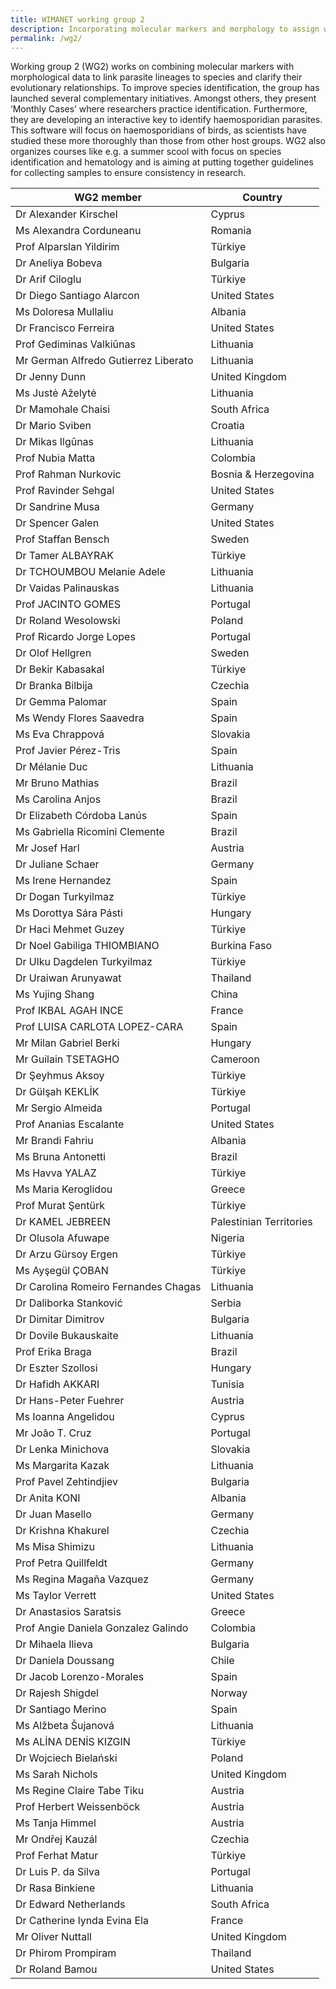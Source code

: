 ```yaml
---
title: WIMANET working group 2
description: Incorporating molecular markers and morphology to assign wildlife malaria lineages to species
permalink: /wg2/
---
```


Working group 2 (WG2) works on combining molecular markers with morphological data to link parasite lineages to species and clarify their evolutionary relationships. To improve species identification, the group has launched several complementary initiatives. Amongst others, they  present ‘Monthly Cases’ where researchers practice identification. Furthermore, they are developing an interactive key to identify haemosporidian parasites. This software will focus on haemosporidians of birds, as scientists have studied these more thoroughly than those from other host groups. WG2 also organizes courses like e.g. a summer scool with focus on species identification and hematology and is aiming at putting together guidelines for collecting samples to ensure consistency in research.

| WG2 member  | Country |
| -----  | ----------- |
| Dr Alexander Kirschel	| Cyprus	| 
| Ms Alexandra Corduneanu	| Romania	| 
| Prof Alparslan Yildirim	| Türkiye	| 
| Dr Aneliya Bobeva	| Bulgaria	| 
| Dr Arif Ciloglu	| Türkiye	| 
| Dr Diego Santiago Alarcon	| United States	| 
| Ms Doloresa Mullaliu	| Albania	| 
| Dr Francisco Ferreira	| United States	| 
| Prof Gediminas Valkiūnas	| Lithuania	| 
| Mr German Alfredo Gutierrez Liberato	|	Lithuania	| 
| Dr Jenny Dunn	| United Kingdom	| 
| Ms Justė Aželytė	| Lithuania	| 
| Dr Mamohale Chaisi	| South Africa	| 
| Dr Mario Sviben	| Croatia	| 
| Dr Mikas Ilgūnas	| Lithuania	| 
| Prof Nubia Matta	| Colombia	| 
| Prof Rahman Nurkovic	| Bosnia & Herzegovina	| 
| Prof Ravinder Sehgal	|	United States	| 
| Dr Sandrine Musa	| Germany	| 
| Dr Spencer Galen	| United States	| 
| Prof Staffan Bensch	| Sweden	| 
| Dr Tamer ALBAYRAK	| Türkiye	| 
| Dr TCHOUMBOU Melanie Adele	| Lithuania	| 
| Dr Vaidas Palinauskas	| Lithuania	| 
| Prof JACINTO GOMES	| Portugal	| 
| Dr Roland Wesolowski	| Poland	| 
| Prof Ricardo Jorge Lopes	| Portugal	| 
| Dr Olof Hellgren	| Sweden	| 
| Dr Bekir Kabasakal	| Türkiye	| 
| Dr Branka Bilbija	| Czechia	| 
| Dr Gemma Palomar	| Spain	| 
| Ms Wendy Flores Saavedra	| Spain	| 
| Ms Eva Chrappová	| Slovakia	| 
| Prof Javier Pérez-Tris	| Spain	| 
| Dr Mélanie Duc	| Lithuania	| 
| Mr Bruno Mathias	| Brazil	| 
| Ms Carolina Anjos	| Brazil	| 
| Dr Elizabeth Córdoba Lanús	| Spain	| 
| Ms Gabriella Ricomini Clemente	| Brazil	| 
| Mr Josef Harl	| Austria	| 
| Dr Juliane Schaer	| Germany	| 
| Ms Irene Hernandez	| Spain	| 
| Dr Dogan Turkyilmaz	| Türkiye	| 
| Ms Dorottya Sára Pásti	| Hungary	| 
| Dr Haci Mehmet Guzey	| Türkiye	| 
| Dr Noel Gabiliga THIOMBIANO	| Burkina Faso	| 
| Dr Ulku Dagdelen Turkyilmaz	| Türkiye	| 
| Dr Uraiwan Arunyawat	| Thailand	| 
| Ms Yujing Shang	| China	| 
| Prof IKBAL AGAH INCE	| France	| 
| Prof LUISA CARLOTA LOPEZ-CARA	| Spain	| 
| Mr Milan Gabriel Berki	| Hungary	| 
| Mr Guilain TSETAGHO	| Cameroon	| 
| Dr Şeyhmus Aksoy	| Türkiye	| 
| Dr Gülşah KEKLİK	| Türkiye	| 
| Mr Sergio Almeida	| Portugal	| 
| Prof Ananias Escalante	| United States	| 
| Mr Brandi Fahriu	| Albania	| 
| Ms Bruna Antonetti	| Brazil	| 
| Ms Havva YALAZ	| Türkiye	| 
| Ms Maria Keroglidou	| Greece	| 
| Prof Murat Şentürk	| Türkiye	| 
| Dr KAMEL JEBREEN	| Palestinian Territories	| 
| Dr Olusola Afuwape	| Nigeria	| 
| Dr Arzu Gürsoy Ergen	| Türkiye	| 
| Ms Ayşegül ÇOBAN	| Türkiye	| 
| Dr Carolina Romeiro Fernandes Chagas	| Lithuania	| 
| Dr Daliborka Stanković	| Serbia	| 
| Dr Dimitar Dimitrov	| Bulgaria	| 
| Dr Dovile Bukauskaite	| Lithuania	| 
| Prof Erika Braga	| Brazil	| 
| Dr Eszter Szollosi	| Hungary	| 
| Dr Hafidh AKKARI	| Tunisia	| 
| Dr Hans-Peter Fuehrer	| Austria	| 
| Ms Ioanna Angelidou	| Cyprus	| 
| Mr João T. Cruz	| Portugal	| 
| Dr Lenka Minichova	| Slovakia	| 
| Ms Margarita Kazak	| Lithuania	| 
| Prof Pavel Zehtindjiev	| Bulgaria	| 
| Dr Anita KONI	| Albania	| 
| Dr Juan Masello	| Germany	| 
| Dr Krishna Khakurel	| Czechia	| 
| Ms Misa Shimizu	| Lithuania	| 
| Prof Petra Quillfeldt	| Germany	| 
| Ms Regina Magaña Vazquez	| Germany	| 
| Ms Taylor Verrett	| 	United States	| 
| Dr Anastasios Saratsis	| Greece	| 
| Prof Angie Daniela Gonzalez Galindo	| Colombia	| 
| Dr Mihaela Ilieva	| Bulgaria	| 
| Dr Daniela Doussang	| Chile	| 
| Dr Jacob Lorenzo-Morales	| Spain	| 
| Dr Rajesh Shigdel	| Norway	| 
| Dr Santiago Merino	| Spain	| 
| Ms Alžbeta Šujanová	| Lithuania	| 
| Ms ALİNA DENİS KIZGIN	| Türkiye	| 
| Dr Wojciech Bielański	| Poland	| 
| Ms Sarah Nichols	| United Kingdom	| 
| Ms Regine Claire Tabe Tiku	| Austria	| 
| Prof Herbert Weissenböck	| Austria	| 
| Ms Tanja Himmel	| Austria	| 
| Mr Ondřej Kauzál	| Czechia	| 
| Prof Ferhat Matur	| Türkiye	| 
| Dr Luis P. da Silva	| Portugal	| 
| Dr Rasa Binkiene	|	Lithuania	| 
| Dr Edward Netherlands	|	South Africa	| 
| Dr Catherine lynda Evina Ela	| France	| 
| Mr Oliver Nuttall	| United Kingdom	| 
| Dr Phirom Prompiram	| Thailand	| 
| Dr Roland Bamou	| United States	| 

